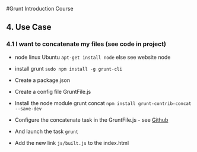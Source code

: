 #Grunt Introduction Course

## 4. Use Case

### 4.1 I want to concatenate my files  (see code in project)

 * node linux Ubuntu `apt-get install node` else see website node

 * install grunt `sudo npm install -g grunt-cli`

 * Create a package.json

 * Create a config file GruntFile.js

 * Install the node module grunt concat `npm install grunt-contrib-concat --save-dev`

 * Configure the concatenate task in the GruntFile.js - see [Github](https://github.com/gruntjs/grunt-contrib-concat)

 * And launch the task `grunt`

 * Add the new link `js/built.js` to the index.html